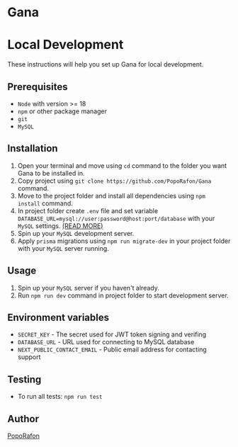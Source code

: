# Gana
# Local Development
These instructions will help you set up Gana for local development.
## Prerequisites
- `Node` with version >= 18
- `npm` or other package manager
- `git`
- `MySQL`
## Installation
1. Open your terminal and move using `cd` command to the folder you want Gana to be installed in.
2. Copy project using `git clone https://github.com/PopoRafon/Gana` command.
3. Move to the project folder and install all dependencies using `npm install` command.
4. In project folder create `.env` file and set variable `DATABASE_URL=mysql://user:password@host:port/database` with your `MySQL` settings. [(READ MORE)](https://www.prisma.io/docs/orm/overview/databases/mysql)
5. Spin up your `MySQL` development server.
6. Apply `prisma` migrations using `npm run migrate-dev` in your project folder with your `MySQL` server running.
## Usage
1. Spin up your `MySQL` server if you haven't already.
2. Run `npm run dev` command in project folder to start development server. 
## Environment variables
- `SECRET_KEY` - The secret used for JWT token signing and verifing
- `DATABASE_URL` - URL used for connecting to MySQL database
- `NEXT_PUBLIC_CONTACT_EMAIL` - Public email address for contacting support
## Testing
- To run all tests: `npm run test`
## Author
[PopoRafon](https://github.com/PopoRafon)